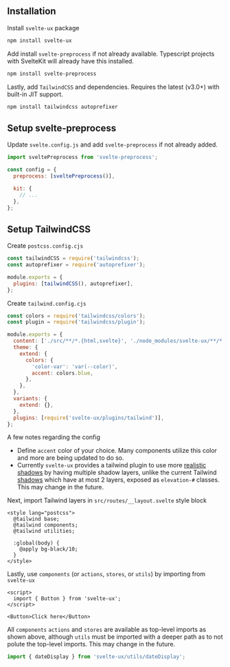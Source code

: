 <script lang="ts">
  import AppBar from '$lib/components/AppBar.svelte';
</script>

<AppBar title="svelte-ux" />

<main class="p-2">
<div class="prose max-w-none bg-white rounded border p-4">

## Installation

Install `svelte-ux` package

```sh
npm install svelte-ux
```

Add install `svelte-preprocess` if not already available. Typescript projects with SvelteKit will already have this installed.

```sh
npm install svelte-preprocess
```

Lastly, add `TailwindCSS` and dependencies. Requires the latest (v3.0+) with built-in JIT support.

```sh
npm install tailwindcss autoprefixer
```

## Setup svelte-preprocess

Update `svelte.config.js` and add `svelte-preprocess` if not already added.

```js
import sveltePreprocess from 'svelte-preprocess';

const config = {
  preprocess: [sveltePreprocess()],

  kit: {
    // ...
  },
};
```

## Setup TailwindCSS

Create `postcss.config.cjs`

```js
const tailwindCSS = require('tailwindcss');
const autoprefixer = require('autoprefixer');

module.exports = {
  plugins: [tailwindCSS(), autoprefixer],
};
```

Create `tailwind.config.cjs`

```js
const colors = require('tailwindcss/colors');
const plugin = require('tailwindcss/plugin');

module.exports = {
  content: ['./src/**/*.{html,svelte}', './node_modules/svelte-ux/**/*.{svelte,js}'],
  theme: {
    extend: {
      colors: {
        'color-var': 'var(--color)',
        accent: colors.blue,
      },
    },
  },
  variants: {
    extend: {},
  },
  plugins: [require('svelte-ux/plugins/tailwind')],
};
```

A few notes regarding the config

- Define `accent` color of your choice. Many components utilize this color and more are being updated to do so.
- Currently `svelte-ux` provides a tailwind plugin to use more [realistic shadows](https://www.joshwcomeau.com/css/designing-shadows/) by having multiple shadow layers, unlike the current Tailwind [shadows](https://tailwindcss.com/docs/box-shadow) which have at most 2 layers, exposed as `elevation-#` classes. This may change in the future.

Next, import Tailwind layers in `src/routes/__layout.svelte` style block

```svelte
<style lang="postcss">
  @tailwind base;
  @tailwind components;
  @tailwind utilities;

  :global(body) {
    @apply bg-black/10;
  }
</style>
```

Lastly, use `components` (or `actions`, `stores`, or `utils`) by importing from `svelte-ux`

```svelte
<script>
  import { Button } from 'svelte-ux';
</script>

<Button>Click here</Button>
```

All `components` `actions` and `stores` are available as top-level imports as shown above, although `utils` must be imported with a deeper path as to not polute the top-level imports. This may change in the future.

```js
import { dateDisplay } from 'svelte-ux/utils/dateDisplay';
```

 </div>
</main>

